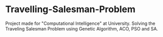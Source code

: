 # Travelling-Salesman-Problem
Project made for "Computational Intelligence" at University. Solving the Traveling Salesman Problem using Genetic Algorithm, ACO, PSO and SA.
